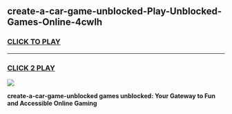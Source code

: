 
## create-a-car-game-unblocked-Play-Unblocked-Games-Online-4cwlh
<h3>
<a href="https://premium76.site?title=create-a-car-game-unblocked&ref=25A">CLICK TO PLAY</a></h3>
<hr>

<h3>
<a href="https://premium76.site?title=create-a-car-game-unblocked&ref=25A">CLICK 2 PLAY</a>
  
</h3>

<a href="https://premium76.site?title=create-a-car-game-unblocked&ref=25A"><img src="https://clearcache.store/games.png"></a>


**create-a-car-game-unblocked games unblocked: Your Gateway to Fun and Accessible Online Gaming**
